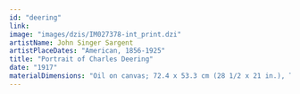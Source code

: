 ```yaml
---
id: "deering"
link:
image: "images/dzis/IM027378-int_print.dzi"
artistName: John Singer Sargent
artistPlaceDates: "American, 1856-1925"
title: "Portrait of Charles Deering"
date: "1917"
materialDimensions: "Oil on canvas; 72.4 x 53.3 cm (28 1/2 x 21 in.), The Art Institute of Chicago, Anonymous loan, 8.2002"
---
```



